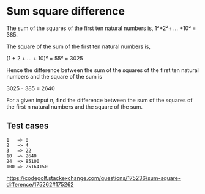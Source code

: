 Sum square difference
=====================

The sum of the squares of the first ten natural numbers is,
1&#xB2;+2&#xB2;+ ... +10&#xB2; = 385.

The square of the sum of the first ten natural numbers is,

(1 + 2 + ... + 10)&#xB2; = 55&#xB2; = 3025

Hence the difference between the sum of the squares of the first
ten natural numbers and the square of the sum is

3025 - 385 = 2640

For a given input n, find the difference between the sum of the
squares of the first n natural numbers and the square of the sum.

Test cases
----------

    1   => 0
    2   => 4
    3   => 22
    10  => 2640
    24  => 85100
    100 => 25164150

https://codegolf.stackexchange.com/questions/175236/sum-square-difference/175262#175262
